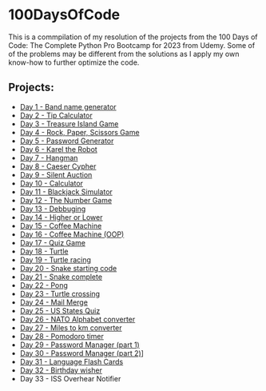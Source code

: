 # 100DaysOfCode
This is a commpilation of my resolution of the projects from the 100 Days of Code: The Complete Python Pro Bootcamp for 2023 from Udemy. Some of of the problems may be different from the solutions as I apply my own know-how to further optimize the code.

## Projects:
* [Day 1 - Band name generator](https://github.com/SoPraMim/100DaysOfCode/tree/main/Day%20001%20-%20010/Day%20001%20-%20Band%20Name%20Generator)
* [Day 2 - Tip Calculator](https://github.com/SoPraMim/100DaysOfCode/tree/main/Day%20001%20-%20010/Day%20002%20-%20Tip%20Calculator)
* [Day 3 - Treasure Island Game](https://github.com/SoPraMim/100DaysOfCode/tree/main/Day%20001%20-%20010/Day%20003%20-%20Treasure%20Island%20Game)
* [Day 4 - Rock, Paper, Scissors Game](https://github.com/SoPraMim/100DaysOfCode/tree/main/Day%20001%20-%20010/Day%20004%20-%20Rock%20Paper%20Scisors)
* [Day 5 - Password Generator](https://github.com/SoPraMim/100DaysOfCode/tree/main/Day%20001%20-%20010/Day%20005%20-%20Password%20Generator)
* [Day 6 - Karel the Robot](https://github.com/SoPraMim/100DaysOfCode/tree/main/Day%20001%20-%20010/Day%20006%20-%20Karel%20The%20Robot)
* [Day 7 - Hangman](https://github.com/SoPraMim/100DaysOfCode/tree/main/Day%20001%20-%20010/Day%20007%20-%20Hangman)
* [Day 8 - Caeser Cypher](https://github.com/SoPraMim/100DaysOfCode/tree/main/Day%20001%20-%20010/Day%20008%20-%20Caeser%20cypher)
* [Day 9 - Silent Auction](https://github.com/SoPraMim/100DaysOfCode/tree/main/Day%20001%20-%20010/Day%20009%20-%20Silent%20auction)
* [Day 10 - Calculator](https://github.com/SoPraMim/100DaysOfCode/tree/main/Day%20001%20-%20010/Day%20010%20-%20Calculator)
* [Day 11 - Blackjack Simulator](https://github.com/SoPraMim/100DaysOfCode/tree/main/Day%20011%20-%20020/Day%20011%20-%20Blackjack%20Simulator)
* [Day 12 - The Number Game](https://github.com/SoPraMim/100DaysOfCode/tree/main/Day%20011%20-%20020/Day%20012%20-%20The%20Number%20Game)
* [Day 13 - Debbuging](https://github.com/SoPraMim/100DaysOfCode/tree/main/Day%20011%20-%20020/Day%20013%20-%20Debbuging)
* [Day 14 - Higher or Lower](https://github.com/SoPraMim/100DaysOfCode/tree/main/Day%20011%20-%20020/Day%20014%20-%20Higher%20Lower)
* [Day 15 - Coffee Machine](https://github.com/SoPraMim/100DaysOfCode/tree/main/Day%20011%20-%20020/Day%20015%20-%20Coffee%20Machine)
* [Day 16 - Coffee Machine (OOP)](https://github.com/SoPraMim/100DaysOfCode/tree/main/Day%20011%20-%20020/Day%20016%20-%20Coffee%20Machine%20(OOP)')
* [Day 17 - Quiz Game](https://github.com/SoPraMim/100DaysOfCode/tree/main/Day%20011%20-%20020/Day%20017%20-%20Quiz%20Game)
* [Day 18 - Turtle](https://github.com/SoPraMim/100DaysOfCode/tree/main/Day%20011%20-%20020/Day%20018%20-%20Turtle)
* [Day 19 - Turtle racing](https://github.com/SoPraMim/100DaysOfCode/tree/main/Day%20011%20-%20020/Day%20019%20-%20Turtle%20racing)
* [Day 20 - Snake starting code](https://github.com/SoPraMim/100DaysOfCode/tree/main/Day%20011%20-%20020/Day%20020%20-%20Snake%20starting%20code)
* [Day 21 - Snake complete](https://github.com/SoPraMim/100DaysOfCode/tree/main/Day%20021%20-%20030/Day%20021%20-%20Snake%20complete)
* [Day 22 - Pong](https://github.com/SoPraMim/100DaysOfCode/tree/main/Day%20021%20-%20030/Day%20022%20-%20Pong)
* [Day 23 - Turtle crossing](https://github.com/SoPraMim/100DaysOfCode/tree/main/Day%20021%20-%20030/Day%20023%20-%20Turtle%20crossing)
* [Day 24 - Mail Merge](https://github.com/SoPraMim/100DaysOfCode/tree/main/Day%20021%20-%20030/Day%20024%20-%20Mail%20Merge)
* [Day 25 - US States Quiz](https://github.com/SoPraMim/100DaysOfCode/tree/main/Day%20021%20-%20030/Day%20025%20-%20US%20States)
* [Day 26 - NATO Alphabet converter](https://github.com/SoPraMim/100DaysOfCode/tree/main/Day%20021%20-%20030/Day%20026%20-%20NATO%20Alphabet)
* [Day 27 - Miles to km converter](https://github.com/SoPraMim/100DaysOfCode/tree/main/Day%20021%20-%20030/Day%20027%20-%20Miles%20converter)
* [Day 28 - Pomodoro timer](https://github.com/SoPraMim/100DaysOfCode/tree/main/Day%20021%20-%20030/Day%20028%20-%20Pomodoro)
* [Day 29 - Password Manager (part 1)](https://github.com/SoPraMim/100DaysOfCode/tree/main/Day%20021%20-%20030/Day%20029%20-%20Password%20Manager)
* [Day 30 - Password Manager (part 2)](https://github.com/SoPraMim/100DaysOfCode/tree/main/Day%20021%20-%20030/Day%20030%20-%20Password%20Manager%202)]
* [Day 31 - Language Flash Cards](https://github.com/SoPraMim/100DaysOfCode/tree/main/Day%20031%20-%20040/Day%20031%20-%20Flash%20Card%20Game)
* [Day 32 - Birthday wisher](https://github.com/SoPraMim/100DaysOfCode/tree/main/Day%20031%20-%20040/Day%20032%20-%20Birthday%20Wisher)
* Day 33 - ISS Overhear Notifier